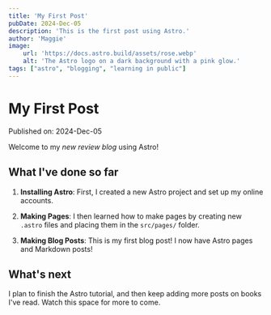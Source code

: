 ```yaml
---
title: 'My First Post'
pubDate: 2024-Dec-05
description: 'This is the first post using Astro.'
author: 'Maggie'
image:
    url: 'https://docs.astro.build/assets/rose.webp'
    alt: 'The Astro logo on a dark background with a pink glow.'
tags: ["astro", "blogging", "learning in public"]
---
```

# My First Post

Published on: 2024-Dec-05

Welcome to my _new review blog_ using Astro! 

## What I've done so far

1. **Installing Astro**: First, I created a new Astro project and set up my online accounts.

2. **Making Pages**: I then learned how to make pages by creating new `.astro` files and placing them in the `src/pages/` folder.

3. **Making Blog Posts**: This is my first blog post! I now have Astro pages and Markdown posts!

## What's next

I plan to finish the Astro tutorial, and then keep adding more posts on books I've read. Watch this space for more to come.